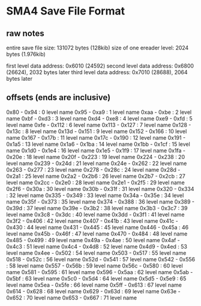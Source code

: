 # SMA4 Save File Format

## raw notes

entire save file size: 131072 bytes (128kib)
size of one ereader level: 2024 bytes (1.976kib)

first level data address: 0x6010 (24592)
second level data address: 0x6800 (26624), 2032 bytes later
third level data address: 0x7010 (28688), 2064 bytes later



## offsets (ends are inclusive)

0x80 - 0x94 : 0 level name
0x95 - 0xa9 : 1 level name
0xaa - 0xbe : 2 level name
0xbf - 0xd3 : 3 level name
0xd4 - 0xe8 : 4 level name
0xe9 - 0xfd : 5 level name
0xfe - 0x112 : 6 level name
0x113 - 0x127 : 7 level name
0x128 - 0x13c : 8 level name
0x13d - 0x151 : 9 level name
0x152 - 0x166 : 10 level name
0x167 - 0x17b : 11 level name
0x17c - 0x190 : 12 level name
0x191 - 0x1a5 : 13 level name
0x1a6 - 0x1ba : 14 level name
0x1bb - 0x1cf : 15 level name
0x1d0 - 0x1e4 : 16 level name
0x1e5 - 0x1f9 : 17 level name
0x1fa - 0x20e : 18 level name
0x20f - 0x223 : 19 level name
0x224 - 0x238 : 20 level name
0x239 - 0x24d : 21 level name
0x24e - 0x262 : 22 level name
0x263 - 0x277 : 23 level name
0x278 - 0x28c : 24 level name
0x28d - 0x2a1 : 25 level name
0x2a2 - 0x2b6 : 26 level name
0x2b7 - 0x2cb : 27 level name
0x2cc - 0x2e0 : 28 level name
0x2e1 - 0x2f5 : 29 level name
0x2f6 - 0x30a : 30 level name
0x30b - 0x31f : 31 level name
0x320 - 0x334 : 32 level name
0x335 - 0x349 : 33 level name
0x34a - 0x35e : 34 level name
0x35f - 0x373 : 35 level name
0x374 - 0x388 : 36 level name
0x389 - 0x39d : 37 level name
0x39e - 0x3b2 : 38 level name
0x3b3 - 0x3c7 : 39 level name
0x3c8 - 0x3dc : 40 level name
0x3dd - 0x3f1 : 41 level name
0x3f2 - 0x406 : 42 level name
0x407 - 0x41b : 43 level name
0x41c - 0x430 : 44 level name
0x431 - 0x445 : 45 level name
0x446 - 0x45a : 46 level name
0x45b - 0x46f : 47 level name
0x470 - 0x484 : 48 level name
0x485 - 0x499 : 49 level name
0x49a - 0x4ae : 50 level name
0x4af - 0x4c3 : 51 level name
0x4c4 - 0x4d8 : 52 level name
0x4d9 - 0x4ed : 53 level name
0x4ee - 0x502 : 54 level name
0x503 - 0x517 : 55 level name
0x518 - 0x52c : 56 level name
0x52d - 0x541 : 57 level name
0x542 - 0x556 : 58 level name
0x557 - 0x56b : 59 level name
0x56c - 0x580 : 60 level name
0x581 - 0x595 : 61 level name
0x596 - 0x5aa : 62 level name
0x5ab - 0x5bf : 63 level name
0x5c0 - 0x5d4 : 64 level name
0x5d5 - 0x5e9 : 65 level name
0x5ea - 0x5fe : 66 level name
0x5ff - 0x613 : 67 level name
0x614 - 0x628 : 68 level name
0x629 - 0x63d : 69 level name
0x63e - 0x652 : 70 level name
0x653 - 0x667 : 71 level name

